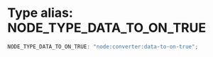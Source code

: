 # Type alias: NODE_TYPE_DATA_TO_ON_TRUE

```ts
NODE_TYPE_DATA_TO_ON_TRUE: "node:converter:data-to-on-true";
```
